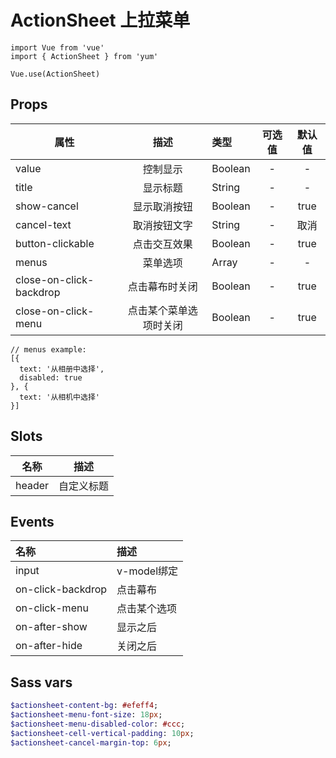 # ActionSheet 上拉菜单

```JS
import Vue from 'vue'
import { ActionSheet } from 'yum'

Vue.use(ActionSheet)
```

## Props

| 属性 | 描述 | 类型 | 可选值 | 默认值 |
| - | :-: | :- | :-: | :-: |
| value | 控制显示 | Boolean | - | - |
| title | 显示标题 | String | - | - |
| show-cancel | 显示取消按钮 | Boolean | - | true |
| cancel-text | 取消按钮文字 | String | - | 取消 |
| button-clickable | 点击交互效果 | Boolean | - | true |
| menus | 菜单选项 | Array | - | - |
| close-on-click-backdrop | 点击幕布时关闭 | Boolean | - | true |
| close-on-click-menu | 点击某个菜单选项时关闭 | Boolean | - | true |

```JS
// menus example:
[{
  text: '从相册中选择',
  disabled: true
}, {
  text: '从相机中选择'
}]
```

## Slots

| 名称 | 描述 |
| :-: | :-: |
| header | 自定义标题 |

## Events

| 名称 | 描述 |
| :- | :- |
| input | v-model绑定 |
| on-click-backdrop | 点击幕布 |
| on-click-menu | 点击某个选项 |
| on-after-show | 显示之后 |
| on-after-hide | 关闭之后 |

## Sass vars

```sass
$actionsheet-content-bg: #efeff4;
$actionsheet-menu-font-size: 18px;
$actionsheet-menu-disabled-color: #ccc;
$actionsheet-cell-vertical-padding: 10px;
$actionsheet-cancel-margin-top: 6px;
```